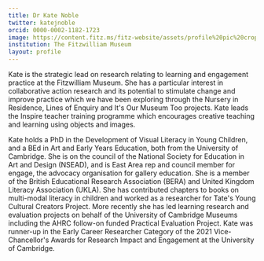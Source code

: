 ```yaml
---
title: Dr Kate Noble
twitter: katejnoble
orcid: 0000-0002-1182-1723
image: https://content.fitz.ms/fitz-website/assets/profile%20pic%20crop.jpg?key=directus-large-crop
institution: The Fitzwilliam Museum
layout: profile
---
```

Kate is the strategic lead on research relating to learning and engagement practice at the Fitzwilliam 
Museum. She has a particular interest in collaborative action research and its potential to stimulate 
change and improve practice which we have been exploring through the Nursery in Residence, Lines of Enquiry 
and It's Our Museum Too projects. Kate leads the Inspire teacher training programme which encourages creative
teaching and learning using objects and images.

Kate holds a PhD in the Development of Visual Literacy in Young Children, and a BEd in Art and Early Years 
Education, both from the University of Cambridge. She is on the council of the National Society for 
Education in Art and Design (NSEAD), and is East Area rep and council member for engage, the advocacy 
organisation for gallery education. She is a member of the British Educational Research Association (BERA) 
and United Kingdom Literacy Association (UKLA). She has contributed chapters to books on multi-modal 
literacy in children and worked as a researcher for Tate's Young Cultural Creators Project. More recently 
she has led learning research and evaluation projects on behalf of the University of Cambridge Museums including 
the AHRC follow-on funded Practical Evaluation Project. Kate was runner-up in the Early Career Researcher Category 
of the 2021 Vice-Chancellor's Awards for Research Impact and Engagement at the University of Cambridge. 

